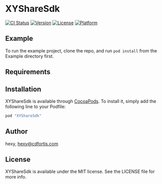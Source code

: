 # XYShareSdk

[![CI Status](http://img.shields.io/travis/hexy/XYShareSdk.svg?style=flat)](https://travis-ci.org/hexy/XYShareSdk)
[![Version](https://img.shields.io/cocoapods/v/XYShareSdk.svg?style=flat)](http://cocoapods.org/pods/XYShareSdk)
[![License](https://img.shields.io/cocoapods/l/XYShareSdk.svg?style=flat)](http://cocoapods.org/pods/XYShareSdk)
[![Platform](https://img.shields.io/cocoapods/p/XYShareSdk.svg?style=flat)](http://cocoapods.org/pods/XYShareSdk)

## Example

To run the example project, clone the repo, and run `pod install` from the Example directory first.

## Requirements

## Installation

XYShareSdk is available through [CocoaPods](http://cocoapods.org). To install
it, simply add the following line to your Podfile:

```ruby
pod "XYShareSdk"
```

## Author

hexy, hexy@cdfortis.com

## License

XYShareSdk is available under the MIT license. See the LICENSE file for more info.
